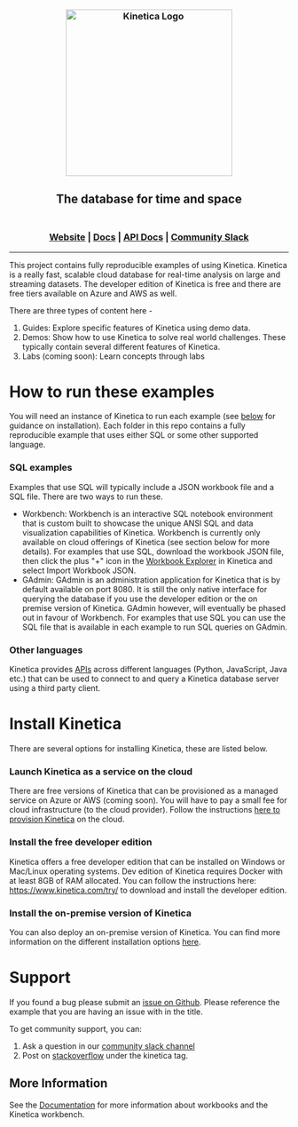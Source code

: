 <h3 align="center">
    <img width="300" src="https://2wz2rk1b7g6s3mm3mk3dj0lh-wpengine.netdna-ssl.com/wp-content/uploads/2018/08/kinetica_logo.svg" alt="Kinetica Logo"/>
</h3>
<h2 align="center">The database for time and space</h2>
<h3 align="center">
<img sr="https://2wz2rk1b7g6s3mm3mk3dj0lh-wpengine.netdna-ssl.com/wp-content/uploads/2021/12/comcast-logo-white-150x63.png"/>
</h3>
<h3 align="center">
    <a href="https://www.kinetica.com/">Website</a>
    <span> | </span>
    <a href="https://docs.kinetica.com/7.1/">Docs</a>
    <span> | </span>
    <a href="https://docs.kinetica.com/7.1/api/">API Docs</a>
    <span> | </span>
    <a href="https://join.slack.com/t/kinetica-community/shared_invite/zt-13ynqf304-bxuI_JKd9bW1BXny~Ze1QQ">Community Slack</a>
    
</h3>

----------------------------------------

This project contains fully reproducible examples of using Kinetica. Kinetica is a really fast, scalable cloud database for real-time analysis on large and streaming datasets. The developer edition of Kinetica is free and there are free tiers available on Azure and AWS as well.

There are three types of content here -
1. Guides: Explore specific features of Kinetica using demo data.
2. Demos: Show how to use Kinetica to solve real world challenges. These typically contain several different features of Kinetica.
3. Labs (coming soon): Learn concepts through labs

# How to run these examples
You will need an instance of Kinetica to run each example (see [below](https://github.com/kineticadb/examples#install-kinetica) for guidance on installation). Each folder in this repo contains a fully reproducible example that uses either SQL or some other supported language.

### SQL examples
Examples that use SQL will typically include a JSON workbook file and a SQL file. There are two ways to run these.
- Workbench: Workbench is an interactive SQL notebook environment that is custom built to showcase the unique ANSI SQL and data visualization capabilities of Kinetica. Workbench is currently only available on cloud offerings of Kinetica (see section below for more details). For examples that use SQL, download the workbook JSON file, then click the plus "+" icon in the [Workbook Explorer](https://docs.kinetica.com/7.1/azure/admin/workbench/ui/explorer/workbooks/) in Kinetica and select Import Workbook JSON.
- GAdmin: GAdmin is an administration application for Kinetica that is by default available on port 8080. It is still the only native interface for querying the database if you use the developer edition or the on premise version of Kinetica. GAdmin however, will eventually be phased out in favour of Workbench. For examples that use SQL you can use the SQL file that is available in each example to run SQL queries on GAdmin.
### Other languages
Kinetica provides [APIs](https://docs.kinetica.com/7.1/api/) across different languages (Python, JavaScript, Java etc.) that can be used to connect to and query a Kinetica database server using a third party client.

# Install Kinetica
There are several options for installing Kinetica, these are listed below.
### Launch Kinetica as a service on the cloud
There are free versions of Kinetica that can be provisioned as a managed service on Azure or AWS (coming soon). You will have to pay a small fee for cloud infrastructure (to the cloud provider). Follow the instructions [here to provision Kinetica](https://docs.kinetica.com/7.1/azure/provision/installation/) on the cloud.

### Install the free developer edition
Kinetica offers a free developer edition that can be installed on Windows or Mac/Linux operating systems. Dev edition of Kinetica requires Docker with at least 8GB of RAM allocated. You can follow the instructions here: https://www.kinetica.com/try/ to download and install the developer edition.

### Install the on-premise version of Kinetica
You can also deploy an on-premise version of Kinetica. You can find more information on the different installation options [here](https://docs.kinetica.com/7.1/install/installation-options/). 

# Support
If you found a bug please submit an [issue on Github](https://github.com/kineticadb/examples/issues). Please reference the example that you are having an issue with in the title.

To get community support, you can: 
1. Ask a question in our [community slack channel](https://join.slack.com/t/kinetica-community/shared_invite/zt-12vqzfkqo-fPi760XCuL0Ub1fxCzRIWQ) 
2. Post on [stackoverflow](https://stackoverflow.com/questions/tagged/kinetica) under the kinetica tag.


## More Information

See the [Documentation](http://docs.kinetica.com/7.1/azure) for more information about workbooks and the Kinetica workbench.
